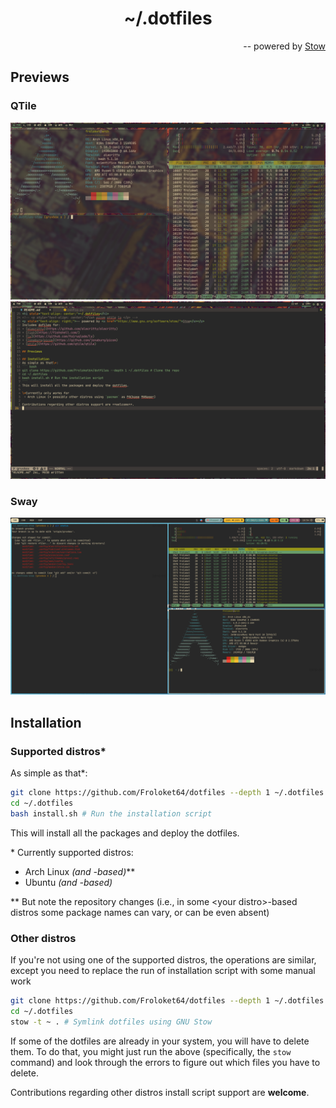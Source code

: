 <h1 align="center">~/.dotfiles</h1>
<p align="right">-- powered by <a href="https://www.gnu.org/software/stow/">Stow</a></p>

## Previews
### QTile
![Some terminals](/preview/qtile/terminals.png)
![Coding](/preview/qtile/coding.png)

### Sway
![Some more terminals](/preview/sway/terminals.png)

## Installation
### Supported distros\*
As simple as that\*:
``` bash
git clone https://github.com/Froloket64/dotfiles --depth 1 ~/.dotfiles # Clone the repo
cd ~/.dotfiles
bash install.sh # Run the installation script
```
This will install all the packages and deploy the dotfiles.

\* Currently supported distros:
+ Arch Linux _(and -based)_\*\*
+ Ubuntu _(and -based)_

\*\* But note the repository changes (i.e., in some \<your distro\>-based distros some package names can vary, or can be even absent)

### Other distros
If you're not using one of the supported distros, the operations are similar, except you need to replace the run of installation script with some manual work
``` bash
git clone https://github.com/Froloket64/dotfiles --depth 1 ~/.dotfiles # Clone the repo
cd ~/.dotfiles
stow -t ~ . # Symlink dotfiles using GNU Stow
```

If some of the dotfiles are already in your system, you will have to delete them. To do that, you might just run the above (specifically, the `stow` command) and look through the errors to figure out which files you have to delete.

Contributions regarding other distros install script support are **welcome**.
